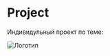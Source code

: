 # Project
Индивидульный проект по теме: 

![Логотип](https://img.icons8.com/?size=100&id=NX5xyPCSjGa6&format=png&color=000000)
